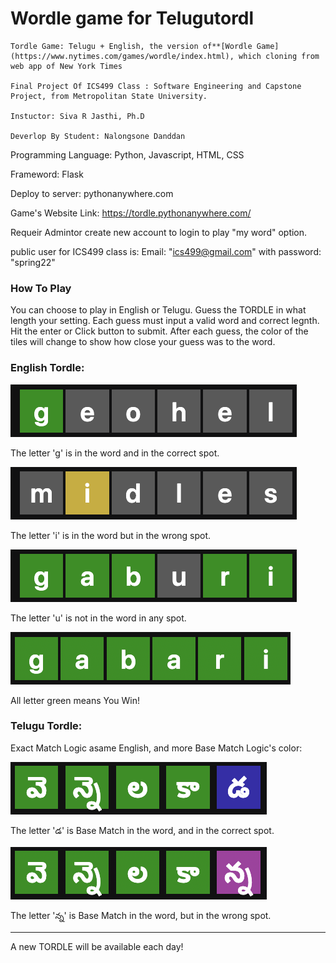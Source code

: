 # Wordle game for Telugutordl

    Tordle Game: Telugu + English, the version of**[Wordle Game](https://www.nytimes.com/games/wordle/index.html), which cloning from web app of New York Times

    Final Project Of ICS499 Class : Software Engineering and Capstone Project, from Metropolitan State University.

    Instuctor: Siva R Jasthi, Ph.D

    Deverlop By Student: Nalongsone Danddan

Programming Language: Python, Javascript, HTML, CSS

Frameword: Flask

Deploy to server: pythonanywhere.com

Game's Website Link: https://tordle.pythonanywhere.com/

Requeir Admintor create new account to login to play "my word" option.

public user for ICS499 class is: Email: "ics499@gmail.com" with password: "spring22"

### How To Play

You can choose to play in English or Telugu.
Guess the TORDLE in what length your setting.
Each guess must input a valid word and correct legnth.
Hit the enter or Click button to submit.
After each guess, the color of the tiles will change to show how close your guess was to the word.

### English Tordle:

![](https://github.com/ping58972/tordle/blob/main/static/img/g1.png?raw=true)

The letter 'g' is in the word and in the correct spot.

![](https://github.com/ping58972/tordle/blob/main/static/img/iy.png?raw=true)

The letter 'i' is in the word but in the wrong spot.

![](https://github.com/ping58972/tordle/blob/main/static/img/glayu1.png?raw=true)

The letter 'u' is not in the word in any spot.

![](https://github.com/ping58972/tordle/blob/main/static/img/allgreen.png?raw=true)

All letter green means You Win!

### Telugu Tordle:

Exact Match Logic asame English, and more Base Match Logic's color:

![](https://github.com/ping58972/tordle/blob/main/static/img/blue.png?raw=true)

The letter 'డ' is Base Match in the word, and in the correct spot.

![](https://github.com/ping58972/tordle/blob/main/static/img/pink.png?raw=true)

The letter 'న్న' is Base Match in the word, but in the wrong spot.

---

A new TORDLE will be available each day!  
